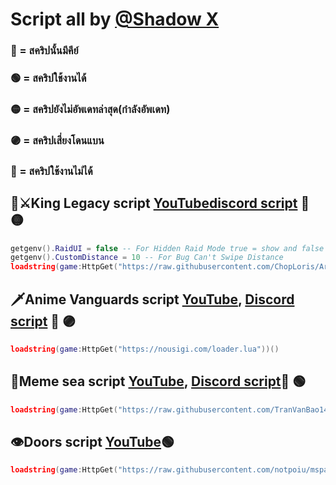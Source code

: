 # Script all by [@Shadow X](https://youtube.com/@diobrando7896?si=HPIMtLykcReomDBG) 
### 🔑 = สคริปนั้นมีคีย์ 
### 🟢 = สคริปใช้งานได้ 
### 🟡 = สคริปยังไม่อัพเดทล่าสุด(กำลังอัพเดท)
### 🟣 = สคริปเสี่ยงโดนแบน
### 🔴 = สคริปใช้งานไม่ได้
## 🌊⚔️King Legacy script [YouTube](https://youtu.be/0vx0YFmX60Y)[discord script](discord.gg/archub) 🔑 🟡
```lua
getgenv().RaidUI = false -- For Hidden Raid Mode true = show and false = hidden
getgenv().CustomDistance = 10 -- For Bug Can't Swipe Distance
loadstring(game:HttpGet("https://raw.githubusercontent.com/ChopLoris/ArcHub/main/main.lua"))()
```
## 🗡Anime Vanguards script [YouTube](https://youtu.be/O5C7U8cOpQA), [Discord script](https://discord.gg/nousigi) 🔑 🟣
```lua
loadstring(game:HttpGet("https://nousigi.com/loader.lua"))()
```
## 🌊Meme sea script [YouTube](https://youtu.be/OQmD-3NkBOQ),  [Discord script](https://discord.gg/XqhvwAvj)🔑 🟢
```lua
loadstring(game:HttpGet("https://raw.githubusercontent.com/TranVanBao1411/ElgatoHub/main/Loader.lua"))()
```
## 👁Doors script [YouTube](https://youtu.be/fXI-G8ljvqY)🟢
```lua
loadstring(game:HttpGet("https://raw.githubusercontent.com/notpoiu/mspaint/main/main.lua"))()
```
